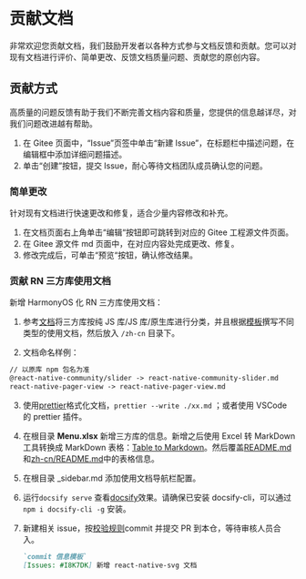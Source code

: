 <!-- {% raw %} -->
# 贡献文档

非常欢迎您贡献文档，我们鼓励开发者以各种方式参与文档反馈和贡献。您可以对现有文档进行评价、简单更改、反馈文档质量问题、贡献您的原创内容。

## 贡献方式

高质量的问题反馈有助于我们不断完善文档内容和质量，您提供的信息越详尽，对我们问题改进越有帮助。

1. 在 Gitee 页面中，“Issue”页签中单击“新建 Issue”，在标题栏中描述问题，在编辑框中添加详细问题描述。
2. 单击“创建”按钮，提交 Issue，耐心等待文档团队成员确认您的问题。

### 简单更改

针对现有文档进行快速更改和修复，适合少量内容修改和补充。

1. 在文档页面右上角单击“编辑“按钮即可跳转到对应的 Gitee 工程源文件页面。
2. 在 Gitee 源文件 md 页面中，在对应内容处完成更改、修复。
3. 修改完成后，可单击“预览“按钮，确认修改结果。

### 贡献 RN 三方库使用文档

新增 HarmonyOS 化 RN 三方库使用文档：

1. 参考[文档](https://gitee.com/react-native-oh-library/docs/blob/master/zh-cn/third-party.md)将三方库按纯 JS 库/JS 库/原生库进行分类，并且根据[模板](/zh-cn/model.md)撰写不同类型的使用文档，然后放入 `/zh-cn` 目录下。

2. 文档命名样例：

```md
// 以原库 npm 包名为准
@react-native-community/slider -> react-native-community-slider.md
react-native-pager-view -> react-native-pager-view.md
```

3. 使用[prettier](https://github.com/prettier/prettier)格式化文档，`prettier --write ./xx.md` ；或者使用 VSCode 的 prettier 插件。

4. 在根目录 **Menu.xlsx** 新增三方库的信息。新增之后使用 Excel 转 MarkDown 工具转换成 MarkDown 表格：[Table to Markdown](https://tabletomarkdown.com/convert-spreadsheet-to-markdown/)。然后覆盖[README.md](../README.md)和[zh-cn/README.md](/zh-cn/README.md)中的表格信息。


5. 在根目录 \_sidebar.md 添加使用文档导航栏配置。

6. 运行`docsify serve` 查看[docsify](https://docsify.js.org/#/quickstart)效果。请确保已安装 docsify-cli，可以通过 `npm i docsify-cli -g` 安装。

7. 新建相关 issue，按[校验规则](https://gitee.com/react-native-oh-library/usage-docs/push_config)commit 并提交 PR 到本仓，等待审核人员合入。

   ```md
   `commit 信息模板`
   [Issues: #I8K7DK] 新增 react-native-svg 文档
   ```

<!-- {% endraw %} -->